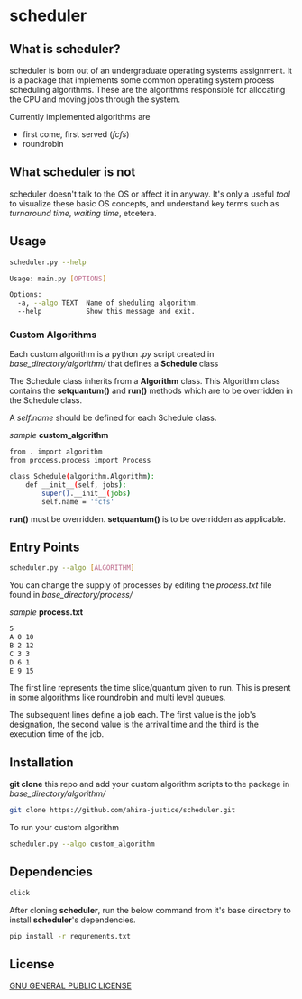 # scheduler

## What is scheduler?

scheduler is born out of an undergraduate operating systems assignment. It is a package that implements some common operating system process scheduling algorithms. These are the algorithms responsible for allocating the CPU and moving jobs through the system.

Currently implemented algorithms are

- first come, first served (_fcfs_)
- roundrobin

## What scheduler is **not**

scheduler doesn't talk to the OS or affect it in anyway. It's only a useful _tool_ to visualize these basic OS concepts, and understand key terms such as _turnaround time_, _waiting time_, etcetera.

## Usage
```sh
scheduler.py --help

Usage: main.py [OPTIONS]

Options:
  -a, --algo TEXT  Name of sheduling algorithm.
  --help           Show this message and exit.
```

### Custom Algorithms
Each custom algorithm is a python _.py_ script created in _base_directory/algorithm/_ that defines a **Schedule** class

The Schedule class inherits from a **Algorithm** class. This Algorithm class contains the **setquantum()** and **run()** methods which are to be overridden in the Schedule class.

A _self.name_ should be defined for each Schedule class.

_sample_ **custom_algorithm**
```sh
from . import algorithm
from process.process import Process

class Schedule(algorithm.Algorithm):
    def __init__(self, jobs):
        super().__init__(jobs)
        self.name = 'fcfs'

```

**run()** must be overridden. **setquantum()** is to be overridden as applicable.

## Entry Points
```sh
scheduler.py --algo [ALGORITHM]
```
You can change the supply of processes by editing the _process.txt_ file found in _base_directory/process/_

_sample_ **process.txt**
```sh
5
A 0 10
B 2 12
C 3 3
D 6 1
E 9 15
```
The first line represents the time slice/quantum given to run. This is present in some algorithms like roundrobin and multi level queues.

The subsequent lines define a job each. The first value is the job's designation, the second value is the arrival time and the third is the execution time of the job.

## Installation
**git clone** this repo and add your custom algorithm scripts to the package in _base_directory/algorithm/_

```sh
git clone https://github.com/ahira-justice/scheduler.git
```

To run your custom algorithm

```sh
scheduler.py --algo custom_algorithm
```

## Dependencies
```sh
click
```

After cloning **scheduler**, run the below command from it's base directory to install **scheduler**'s dependencies.
```sh
pip install -r requrements.txt
```

## License

[GNU GENERAL PUBLIC LICENSE](LICENSE)
